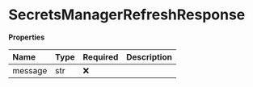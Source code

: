 # SecretsManagerRefreshResponse

**Properties**

| Name    | Type | Required | Description |
| :------ | :--- | :------- | :---------- |
| message | str  | ❌       |             |

